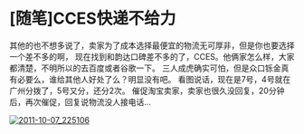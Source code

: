 # [随笔]CCES快递不给力

其他的也不想多说了，卖家为了成本选择最便宜的物流无可厚非，但是你也要选择一个差不多的啊， 现在找到和韵达口碑差不多的了，CCES。他俩家怎么样，大家都清楚，不明所以的去百度或者谷歌一下。 三人成虎确实可怕，但是众口铄金真有必要么，谁给其他人好处了么？明显没有吧。 看图说话，现在是7号，4号就在广州分拨了，5号又分，还分2次。 催促淘宝卖家，卖家也很久没回复，20分钟后，再次催促，回复说物流没人接电话... 

[![2011-10-07_225106](https://attachment.soulteary.com/2011/10/08/2011-10-07_225106.png "2011-10-07_225106")](https://attachment.soulteary.com/2011/10/08/2011-10-07_225106.png)

